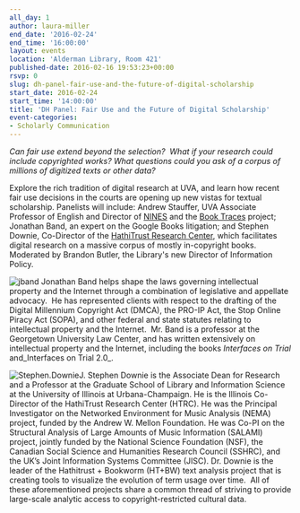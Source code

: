 ```yaml
---
all_day: 1
author: laura-miller
end_date: '2016-02-24'
end_time: '16:00:00'
layout: events
location: 'Alderman Library, Room 421'
published-date: 2016-02-16 19:53:23+00:00
rsvp: 0
slug: dh-panel-fair-use-and-the-future-of-digital-scholarship
start_date: 2016-02-24
start_time: '14:00:00'
title: 'DH Panel: Fair Use and the Future of Digital Scholarship'
event-categories:
- Scholarly Communication
---
```


_Can fair use extend beyond the selection?  What if your research could include copyrighted works? What questions could you ask of a corpus of millions of digitized texts or other data?_

Explore the rich tradition of digital research at UVA, and learn how recent fair use decisions in the courts are opening up new vistas for textual scholarship. Panelists will include: Andrew Stauffer, UVA Associate Professor of English and Director of [NINES](http://www.nines.org/) and the [Book Traces](http://www.booktraces.org/) project; Jonathan Band, an expert on the Google Books litigation; and Stephen Downie, Co-Director of the [HathiTrust Research Center](https://sharc.hathitrust.org/), which facilitates digital research on a massive corpus of mostly in-copyright books. Moderated by Brandon Butler, the Library's new Director of Information Policy.

![jband](http://static.scholarslab.org/wp-content/uploads/2016/02/jband-e1455921059307.jpg) Jonathan Band helps shape the laws governing intellectual property and the Internet through a combination of legislative and appellate advocacy.  He has represented clients with respect to the drafting of the Digital Millennium Copyright Act (DMCA), the PRO-IP Act, the Stop Online Piracy Act (SOPA), and other federal and state statutes relating to intellectual property and the Internet.  Mr. Band is a professor at the Georgetown University Law Center, and has written extensively on intellectual property and the Internet, including the books _Interfaces on Trial_ and_Interfaces on Trial 2.0_.



![Stephen.Downie](http://static.scholarslab.org/wp-content/uploads/2016/02/Stephen.Downie-110x110.png)J. Stephen Downie is the Associate Dean for Research and a Professor at the Graduate School of Library and Information Science at the University of Illinois at Urbana-Champaign. He is the Illinois Co-Director of the HathiTrust Research Center (HTRC). He was the Principal Investigator on the Networked Environment for Music Analysis (NEMA) project, funded by the Andrew W. Mellon Foundation. He was Co-PI on the Structural Analysis of Large Amounts of Music Information (SALAMI) project, jointly funded by the National Science Foundation (NSF), the Canadian Social Science and Humanities Research Council (SSHRC), and the UK’s Joint Information Systems Committee (JISC). Dr. Downie is the leader of the Hathitrust + Bookworm (HT+BW) text analysis project that is creating tools to visualize the evolution of term usage over time.  All of these aforementioned projects share a common thread of striving to provide large-scale analytic access to copyright-restricted cultural data.
